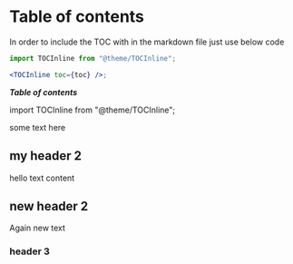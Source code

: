 # Table of contents

In order to include the TOC with in the markdown file just use below code

```jsx
import TOCInline from "@theme/TOCInline";

<TOCInline toc={toc} />;
```

**_Table of contents_**

import TOCInline from "@theme/TOCInline";

<TOCInline toc={toc} />

some text here

## my header 2

hello text content

## new header 2

Again new text

### header 3
